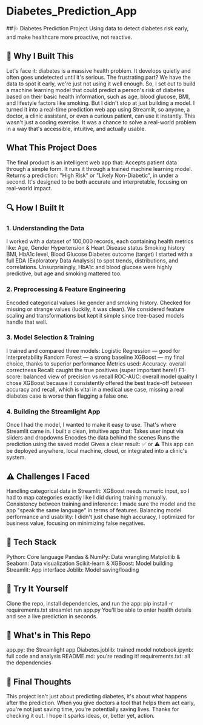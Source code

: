 # Diabetes_Prediction_App

##🩺 Diabetes Prediction Project
Using data to detect diabetes risk early, and make healthcare more proactive, not reactive.

## 🌟 Why I Built This
Let's face it: diabetes is a massive health problem. It develops quietly and often goes undetected until it's serious. The frustrating part? We have the data to spot it early, we're just not using it well enough.
So, I set out to build a machine learning model that could predict a person's risk of diabetes based on their basic health information, such as age, blood glucose, BMI, and lifestyle factors like smoking. But I didn't stop at just building a model. I turned it into a real-time prediction web app using Streamlit, so anyone, a doctor, a clinic assistant, or even a curious patient, can use it instantly.
This wasn't just a coding exercise. It was a chance to solve a real-world problem in a way that's accessible, intuitive, and actually usable.

## What This Project Does
The final product is an intelligent web app that:
Accepts patient data through a simple form.
It runs it through a trained machine learning model.
Returns a prediction: "High Risk" or "Likely Non-Diabetic", in under a second.
It's designed to be both accurate and interpretable, focusing on real-world impact.

## 🔍 How I Built It
### 1. Understanding the Data
I worked with a dataset of 100,000 records, each containing health metrics like:
Age, Gender
Hypertension & Heart Disease status
Smoking history
BMI, HbA1c level, Blood Glucose
Diabetes outcome (target)
I started with a full EDA (Exploratory Data Analysis) to spot trends, distributions, and correlations. Unsurprisingly, HbA1c and blood glucose were highly predictive, but age and smoking mattered too.
### 2. Preprocessing & Feature Engineering
Encoded categorical values like gender and smoking history.
Checked for missing or strange values (luckily, it was clean).
We considered feature scaling and transformations but kept it simple since tree-based models handle that well.
### 3. Model Selection & Training
I trained and compared three models:
Logistic Regression — good for interpretability
Random Forest — a strong baseline
XGBoost — my final choice, thanks to superior performance
Metrics used:
Accuracy: overall correctness
Recall: caught the true positives (super important here!)
F1-score: balanced view of precision vs recall
ROC-AUC: overall model quality
I chose XGBoost because it consistently offered the best trade-off between accuracy and recall, which is vital in a medical use case, missing a real diabetes case is worse than flagging a false one.
### 4. Building the Streamlight App
Once I had the model, I wanted to make it easy to use. That's where Streamlit came in. I built a clean, intuitive app that:
Takes user input via sliders and dropdowns
Encodes the data behind the scenes
Runs the prediction using the saved model
Gives a clear result: ✅ or ⚠️
This app can be deployed anywhere, local machine, cloud, or integrated into a clinic's system.

## ⚠️ Challenges I Faced
Handling categorical data in Streamlit: XGBoost needs numeric input, so I had to map categories exactly like I did during training manually.
Consistency between training and inference: I made sure the model and the app "speak the same language" in terms of features.
Balancing model performance and usability: I didn't just chase high accuracy, I optimized for business value, focusing on minimizing false negatives.

## 🧪 Tech Stack
Python: Core language
Pandas & NumPy: Data wrangling
Matplotlib & Seaborn: Data visualization
Scikit-learn & XGBoost: Model building
Streamlit: App interface
Joblib: Model saving/loading

## 🚀 Try It Yourself
Clone the repo, install dependencies, and run the app:
pip install -r requirements.txt
streamlet run app.py
You'll be able to enter health details and see a live prediction in seconds.

## 📁 What's in This Repo
app.py: the Streamlight app
Diabetes.joblib: trained model
notebook.ipynb: full code and analysis
README.md: you're reading it!
requirements.txt: all the dependencies

## 🎯 Final Thoughts
This project isn't just about predicting diabetes, it's about what happens after the prediction. When you give doctors a tool that helps them act early, you're not just saving time, you're potentially saving lives.
Thanks for checking it out. I hope it sparks ideas, or, better yet, action.
